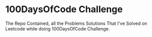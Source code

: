 # 100DaysOfCode Challenge 
The Repo Contained, all the Problems Solutions That I've Solved on Leetcode while doing 100DaysOfCode Challenge.
